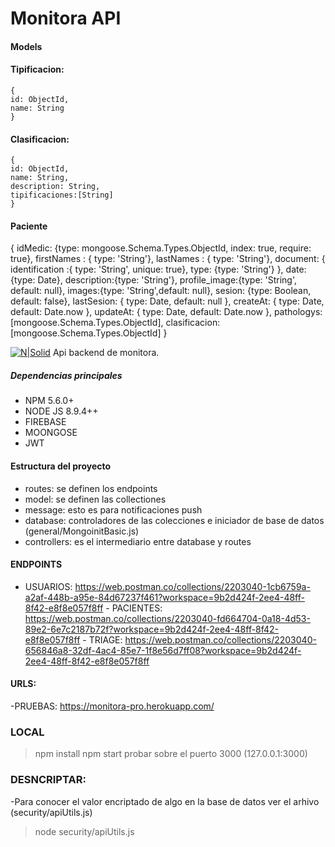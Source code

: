 # Monitora API

#### Models


#### Tipificacion:
```
{
id: ObjectId,
name: String
}
```

#### Clasificacion:
```
{
id: ObjectId,
name: String,
description: String,
tipificaciones:[String]
}
```
#### Paciente

 {
    idMedic: {type: mongoose.Schema.Types.ObjectId, index: true, require: true},
    firstNames : { type: 'String'},
    lastNames : { type: 'String'},
    document: {
      identification :{ type: 'String', unique: true},
      type: {type: 'String'}
    },
    date: {type: Date},
    description:{type: 'String'},
    profile_image:{type: 'String', default: null},
    images:{type: 'String',default: null},
    sesion: {type: Boolean, default: false},
    lastSesion: { type: Date, default: null },
    createAt: { type: Date, default: Date.now },
    updateAt: { type: Date, default: Date.now },
    pathologys: [mongoose.Schema.Types.ObjectId],
    clasificacion:[mongoose.Schema.Types.ObjectId]
  } 






[![N|Solid](https://cldup.com/dTxpPi9lDf.thumb.png)](https://nodesource.com/products/nsolid)
Api backend de monitora.
##### Dependencias principales
  - NPM 5.6.0+
  - NODE JS 8.9.4++
  - FIREBASE
  - MOONGOSE
  - JWT
#### Estructura del proyecto
 - routes: se definen los endpoints
 - model: se definen las collectiones
 - message: esto es para notificaciones push
 - database: controladores de las colecciones e iniciador de base de datos (general/MongoinitBasic.js)
 - controllers: es el intermediario entre database y routes
#### ENDPOINTS
   - USUARIOS: https://web.postman.co/collections/2203040-1cb6759a-a2af-448b-a95e-84d67237f461?workspace=9b2d424f-2ee4-48ff-8f42-e8f8e057f8ff
    - PACIENTES: https://web.postman.co/collections/2203040-fd664704-0a18-4d53-89e2-6e7c2187b72f?workspace=9b2d424f-2ee4-48ff-8f42-e8f8e057f8ff
    - TRIAGE: https://web.postman.co/collections/2203040-656846a8-32df-4ac4-85e7-1f8e56d7ff08?workspace=9b2d424f-2ee4-48ff-8f42-e8f8e057f8ff

#### URLS:
-PRUEBAS: https://monitora-pro.herokuapp.com/

### LOCAL

> npm install
> npm start
> probar sobre el puerto 3000 (127.0.0.1:3000)

### DESNCRIPTAR:
-Para conocer el valor encriptado de algo en la base de datos ver el arhivo (security/apiUtils.js)
>node security/apiUtils.js


